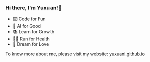 ### Hi there, I'm Yuxuan!👋
- ⌨️ Code for Fun
- 🤔 AI for Good
- 📚 Learn for Growth
- 🏃‍♀️ Run for Health
- 🩷 Dream for Love

To know more about me, please visit my website: [yuxuani.github.io](https://yuxuani.github.io)
<!--
**yuxuani/yuxuani** is a ✨ _special_ ✨ repository because its `README.md` (this file) appears on your GitHub profile.

Here are some ideas to get you started:

- 🔭 I’m currently working on ...
- 🌱 I’m currently learning ...
- 👯 I’m looking to collaborate on ...
- 🤔 I’m looking for help with ...
- 💬 Ask me about ...
- 📫 How to reach me: ...
- 😄 Pronouns: ...
- ⚡ Fun fact: ...
-->
